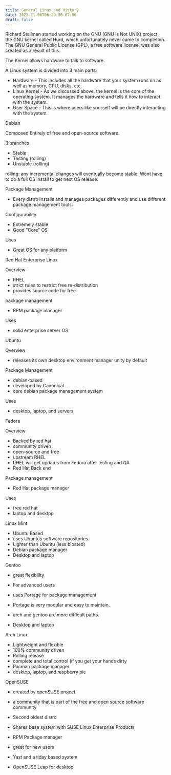 ```yaml
---
title: General Linux and History
date: 2023-11-06T06:20:36-07:00
draft: false
---
```

Richard Stallman started working on the GNU (GNU is Not UNIX) project, the GNU kernel called Hurd, which unfortunately never came to completion. The GNU General Public License (GPL), a free software license, was also created as a result of this.

The Kernel allows hardware to talk to software.

A Linux system is divided into 3 main parts:

- Hardware - This includes all the hardware that your system runs on as well as memory, CPU, disks, etc.
- Linux Kernel - As we discussed above, the kernel is the core of the operating system. It manages the hardware and tells it how to interact with the system.
- User Space - This is where users like yourself will be directly interacting with the system.

Debian

Composed Entirely of free and open-source software.

3 branches

- Stable
- Testing (rolling)
- Unstable (rolling)

rolling: any incremental changes will eventually become stable. Wont have to do a full OS install to get next OS release.

Package Management
 

- Every distro installs and manages packages differently and use different package management tools.

Configurability

- Extremely stable
- Good "Core" OS

Uses

- Great OS for any platform

Red Hat Enterprise Linux

Overview

- RHEL
- strict rules to restrict free re-distribution
- provides source code for free

package management

- RPM package manager

Uses

- solid enterprise server OS

Ubuntu

Overview

- releases its own desktop environment manager unity by default

Package Management

- debian-based
- developed by Canonical
- core debian package management system

Uses

- desktop, laptop, and servers

Fedora

Overview

- Backed by red hat
- community driven
- open-source and free
- upstream RHEL
- RHEL will get updates from Fedora after testing and QA
- Red Hat Back end

Package management

- Red Hat package manager

Uses

- free red hat
- laptop and desktop

Linux Mint

- Ubuntu Based
- uses Ubuntus software repositories
- Lighter than Ubuntu (less bloated)
- Debian package manager
- Desktop and laptop

Gentoo

- great flexibility
- For advanced users
- uses Portage for package management

- Portage is very modular and easy to maintain.

- arch and gentoo are more difficult paths.
- Desktop and laptop

Arch Linux

- Lightweight and flexible
- 100% community driven
- Rolling release
- complete and total control (if you get your hands dirty
- Pacman package manager
- desktop, laptop, and raspberry pie

OpenSUSE

- created by openSUSE project

- a community that is part of the free and open source software community
- Second oldest distro
- Shares base system with SUSE Linux Enterprise Products
- RPM Package manager
- great for new users
- Yast and a tiday based system
- OpenSUSE Leap for desktop
